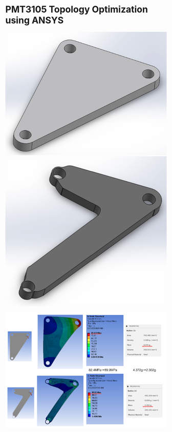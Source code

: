 # PMT3105 Topology Optimization using ANSYS



![](images/initial.png)
![](images/final.png)

![](images/result.png)

